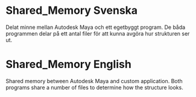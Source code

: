 # Shared_Memory Svenska
Delat minne mellan Autodesk Maya och ett egetbyggt program. De båda programmen delar på ett antal filer för att kunna avgöra hur strukturen ser ut.

# Shared_Memory English
Shared memory between Autodesk Maya and custom application. Both programs share a number of files to determine how the structure looks.
